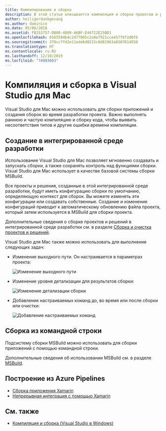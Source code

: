 ```yaml
---
title: Компилирование и сборка
description: В этой статье описывается компиляция и сборка проектов и решений в Visual Studio для Mac
author: heiligerdankgesang
ms.author: dominicn
ms.date: 05/06/2018
ms.assetid: FB253757-DB00-4889-A6BF-E44722E25BD1
ms.openlocfilehash: 0165594b4c2d77005c2a9ef921cce457f6f2d0f6
ms.sourcegitcommit: 370cc7fd2e11ede6d8215c8d81963a8307614550
ms.translationtype: HT
ms.contentlocale: ru-RU
ms.lasthandoff: 12/10/2019
ms.locfileid: "74983603"
---
```

# <a name="compiling-and-building-in-visual-studio-for-mac"></a>Компиляция и сборка в Visual Studio для Mac

Visual Studio для Mac можно использовать для сборки приложений и создания сборок во время разработки проекта. Важно выполнять раннюю и частую компиляцию и сборку кода, чтобы выявить несоответствия типов и другие ошибки времени компиляции.

## <a name="building-from-the-ide"></a>Создание в интегрированной среде разработки

Использование Visual Studio для Mac позволяет мгновенно создавать и запускать сборки, а также сохранять контроль над функциями сборки. Visual Studio для Mac использует в качестве базовой системы сборки MSBuild.

Все проекты и решения, созданные в этой интегрированной среде разработки, будут иметь конфигурацию сборки по умолчанию, определяющую контекст для сборок. Вы можете изменять эти конфигурации или создавать собственные. Создание и изменение конфигураций приводит к автоматическому обновлению файла проекта, который затем используется в MSBuild для сборки проекта.

Дополнительные сведения о сборке проектов и решений в интегрированной среде разработки см. в разделе [Сборка и очистка проектов и решений](building-and-cleaning-projects-and-solutions.md).

Visual Studio для Mac также можно использовать для выполнения следующих задач:

* Изменение выходного пути. Он настраивается в параметрах проекта:

    ![Изменение выходного пути](media/compiling-and-building-image4.png)

* Изменение уровня детализации для результатов сборки:

    ![Изменение детализации сборки](media/compiling-and-building-image5.png)

* Добавление настраиваемых команд до, во время или после сборки или очистки:

    ![Добавление настраиваемых команд](media/compiling-and-building-image6.png)

## <a name="building-from-command-line"></a>Сборка из командной строки

Подсистему сборки MSBuild можно использовать для сборки приложений с помощью командной строки.

Дополнительные сведения об использовании MSBuild см. в разделе [MSBuild](/visualstudio/msbuild/msbuild).

## <a name="building-from-azure-pipelines"></a>Построение из Azure Pipelines

* [Сборка приложения Xamarin](/vsts/pipelines/apps/mobile/xamarin?view=vsts&tabs=vsts)
* [Непрерывная интеграция с помощью Xamarin](https://developer.xamarin.com/guides/cross-platform/ci/)

## <a name="see-also"></a>См. также

- [Компиляция и сборка (Visual Studio в Windows)](/visualstudio/ide/compiling-and-building-in-visual-studio)